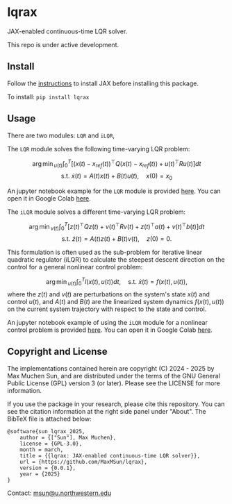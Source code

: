 # lqrax
JAX-enabled continuous-time LQR solver.

This repo is under active development.

## Install

Follow the [instructions](https://github.com/jax-ml/jax?tab=readme-ov-file#installation) to install JAX before installing this package.

To install: `pip install lqrax`

## Usage

There are two modules: `LQR` and `iLQR`,

The `LQR` module solves the following time-varying LQR problem:

$$
{\arg\min}_{u(t)} \int_0^T \Big[ (x(t)-x_{ref}(t))^\top Q (x(t)-x_{ref}(t)) + u(t)^\top R u(t) \Big] dt
$$
$$
\text{s.t. } \dot{x}(t) = A(t) x(t) + B(t) u(t), \quad x(0) = x_0
$$

An jupyter notebook example for the `LQR` module is provided [here](examples/lqr_example.ipynb). You can open it in Google Colab [here](https://colab.research.google.com/github/MaxMSun/lqrax/blob/main/examples/lqr_example.ipynb).

The `iLQR` module solves a different time-varying LQR problem:

$$
{\arg\min}_{v(t)} \int_0^T \Big[ z(t)^\top Q z(t) + v(t)^\top R v(t) + z(t)^\top a(t) + v(t)^\top b(t) \Big] dt
$$
$$
\text{s.t. } \dot{z}(t) = A(t) z(t) + B(t) v(t), \quad z(0) = 0.
$$

This formulation is often used as the sub-problem for iterative linear quadratic regulator (iLQR) to calculate the steepest descent direction on the control for a general nonlinear control problem:

$$
{\arg\min}_{u(t)} \int_0^T l(x(t), u(t)) dt, \quad \text{s.t. } \dot{x}(t) = f(x(t), u(t)),
$$ 
where the $z(t)$ and $v(t)$ are perturbations on the system's state $x(t)$ and control $u(t)$, and $A(t)$ and $B(t)$ are the linearized system dynamics $f(x(t), u(t))$ on the current system trajectory with respect to the state and control. 

An jupyter notebook example of using the `iLQR` module for a nonlinear control problem is provided [here](examples/ilqr_example.ipynb). You can open it in Google Colab [here](https://colab.research.google.com/github/MaxMSun/lqrax/blob/main/examples/ilqr_example.ipynb).

## Copyright and License

The implementations contained herein are copyright (C) 2024 - 2025 by Max Muchen Sun, and are distributed under the terms of the GNU General Public License (GPL) version 3 (or later). Please see the LICENSE for more information.

If you use the package in your research, please cite this repository. You can see the citation information at the right side panel under "About". The BibTeX file is attached below:
```
@software{sun_lqrax_2025,
    author = {["Sun"], Max Muchen},
    license = {GPL-3.0},
    month = march,
    title = {{lqrax: JAX-enabled continuous-time LQR solver}},
    url = {https://github.com/MaxMSun/lqrax},
    version = {0.0.1},
    year = {2025}
}
```

Contact: msun@u.northwestern.edu

